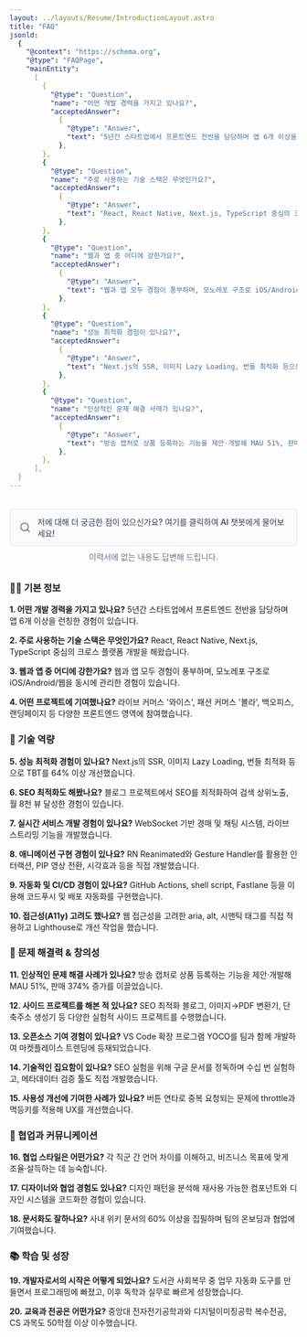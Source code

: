 ```yaml
---
layout: ../layouts/Resume/IntroductionLayout.astro
title: "FAQ"
jsonld:
  {
    "@context": "https://schema.org",
    "@type": "FAQPage",
    "mainEntity":
      [
        {
          "@type": "Question",
          "name": "어떤 개발 경력을 가지고 있나요?",
          "acceptedAnswer":
            {
              "@type": "Answer",
              "text": "5년간 스타트업에서 프론트엔드 전반을 담당하며 앱 6개 이상을 런칭한 경험이 있습니다.",
            },
        },
        {
          "@type": "Question",
          "name": "주로 사용하는 기술 스택은 무엇인가요?",
          "acceptedAnswer":
            {
              "@type": "Answer",
              "text": "React, React Native, Next.js, TypeScript 중심의 크로스 플랫폼 개발을 해왔습니다.",
            },
        },
        {
          "@type": "Question",
          "name": "웹과 앱 중 어디에 강한가요?",
          "acceptedAnswer":
            {
              "@type": "Answer",
              "text": "웹과 앱 모두 경험이 풍부하며, 모노레포 구조로 iOS/Android/웹을 동시에 관리한 경험이 있습니다.",
            },
        },
        {
          "@type": "Question",
          "name": "성능 최적화 경험이 있나요?",
          "acceptedAnswer":
            {
              "@type": "Answer",
              "text": "Next.js의 SSR, 이미지 Lazy Loading, 번들 최적화 등으로 TBT를 64% 이상 개선했습니다.",
            },
        },
        {
          "@type": "Question",
          "name": "인상적인 문제 해결 사례가 있나요?",
          "acceptedAnswer":
            {
              "@type": "Answer",
              "text": "방송 캡처로 상품 등록하는 기능을 제안·개발해 MAU 51%, 판매 374% 증가를 이끌었습니다.",
            },
        },
      ],
  }
---
```


<div class="search-box-container">
  <div class="search-box">
    <svg xmlns="http://www.w3.org/2000/svg" width="20" height="20" viewBox="0 0 24 24" fill="none" stroke="currentColor" stroke-width="2" stroke-linecap="round" stroke-linejoin="round">
      <circle cx="11" cy="11" r="8"></circle>
      <line x1="21" y1="21" x2="16.65" y2="16.65"></line>
    </svg>
    <a 
      href="https://chatgpt.com/g/g-67d8bbaa21a88191b8dccd6e9f1169d1-flik" 
      target="_blank" 
      rel="noopener noreferrer" 
      class="search-link"
      onclick="gtag('event', 'chatbot_click', {'event_category': 'engagement', 'event_label': 'AI 챗봇 클릭'});"
    >
      저에 대해 더 궁금한 점이 있으신가요? 여기를 클릭하여 AI 챗봇에게 물어보세요!
    </a>
  </div>
  <p class="search-description">이력서에 없는 내용도 답변해 드립니다.</p>
</div>

<style>
  .search-box-container {
    margin: 2rem 0;
  }
  .search-box {
    display: flex;
    align-items: center;
    padding: 0.75rem 1rem;
    border: 1px solid #e2e8f0;
    border-radius: 0.5rem;
    background-color: #f8fafc;
    transition: all 0.3s ease;
  }
  .search-box:hover {
    box-shadow: 0 4px 6px -1px rgba(0, 0, 0, 0.1);
    border-color: #cbd5e1;
  }
  .search-box svg {
    margin-right: 0.75rem;
    color: #64748b;
  }
  .search-link {
    color: #334155;
    text-decoration: none;
    font-weight: 500;
    flex: 1;
  }
  .search-description {
    margin-top: 0.5rem;
    font-size: 0.875rem;
    color: #64748b;
    text-align: center;
  }
  @media (prefers-color-scheme: dark) {
    .search-box {
      background-color: #1e293b;
      border-color: #334155;
    }
    .search-link {
      color: #e2e8f0;
    }
    .search-box:hover {
      border-color: #475569;
    }
  }
</style>

### 👨‍💻 기본 정보

**1. 어떤 개발 경력을 가지고 있나요?**
5년간 스타트업에서 프론트엔드 전반을 담당하며 앱 6개 이상을 런칭한 경험이 있습니다.

**2. 주로 사용하는 기술 스택은 무엇인가요?**
React, React Native, Next.js, TypeScript 중심의 크로스 플랫폼 개발을 해왔습니다.

**3. 웹과 앱 중 어디에 강한가요?**
웹과 앱 모두 경험이 풍부하며, 모노레포 구조로 iOS/Android/웹을 동시에 관리한 경험이 있습니다.

**4. 어떤 프로젝트에 기여했나요?**
라이브 커머스 '와이스', 패션 커머스 '볼라', 백오피스, 랜딩페이지 등 다양한 프론트엔드 영역에 참여했습니다.

### 🚀 기술 역량

**5. 성능 최적화 경험이 있나요?**
Next.js의 SSR, 이미지 Lazy Loading, 번들 최적화 등으로 TBT를 64% 이상 개선했습니다.

**6. SEO 최적화도 해봤나요?**
블로그 프로젝트에서 SEO를 최적화하여 검색 상위노출, 월 8천 뷰 달성한 경험이 있습니다.

**7. 실시간 서비스 개발 경험이 있나요?**
WebSocket 기반 경매 및 채팅 시스템, 라이브 스트리밍 기능을 개발했습니다.

**8. 애니메이션 구현 경험이 있나요?**
RN Reanimated와 Gesture Handler를 활용한 인터랙션, PIP 영상 전환, 시각효과 등을 직접 개발했습니다.

**9. 자동화 및 CI/CD 경험이 있나요?**
GitHub Actions, shell script, Fastlane 등을 이용해 코드푸시 및 배포 자동화를 구현했습니다.

**10. 접근성(A11y) 고려도 했나요?**
웹 접근성을 고려한 aria, alt, 시맨틱 태그를 직접 적용하고 Lighthouse로 개선 작업을 했습니다.

### 🧠 문제 해결력 & 창의성

**11. 인상적인 문제 해결 사례가 있나요?**
방송 캡처로 상품 등록하는 기능을 제안·개발해 MAU 51%, 판매 374% 증가를 이끌었습니다.

**12. 사이드 프로젝트를 해본 적 있나요?**
SEO 최적화 블로그, 이미지→PDF 변환기, 단축주소 생성기 등 다양한 실험적 사이드 프로젝트를 수행했습니다.

**13. 오픈소스 기여 경험이 있나요?**
VS Code 확장 프로그램 YOCO를 팀과 함께 개발하여 마켓플레이스 트렌딩에 등재되었습니다.

**14. 기술적인 집요함이 있나요?**
SEO 실험을 위해 구글 문서를 정독하며 수십 번 실험하고, 메타데이터 검증 툴도 직접 개발했습니다.

**15. 사용성 개선에 기여한 사례가 있나요?**
버튼 연타로 중복 요청되는 문제에 throttle과 멱등키를 적용해 UX를 개선했습니다.

### 👥 협업과 커뮤니케이션

**16. 협업 스타일은 어떤가요?**
각 직군 간 언어 차이를 이해하고, 비즈니스 목표에 맞게 조율·설득하는 데 능숙합니다.

**17. 디자이너와 협업 경험도 있나요?**
디자인 패턴을 분석해 재사용 가능한 컴포넌트와 디자인 시스템을 코드화한 경험이 있습니다.

**18. 문서화도 잘하나요?**
사내 위키 문서의 60% 이상을 집필하며 팀의 온보딩과 협업에 기여했습니다.

### 📚 학습 및 성장

**19. 개발자로서의 시작은 어떻게 되었나요?**
도서관 사회복무 중 업무 자동화 도구를 만들면서 프로그래밍에 빠졌고, 이후 독학과 실무로 빠르게 성장했습니다.

**20. 교육과 전공은 어떤가요?**
중앙대 전자전기공학과와 디지털이미징공학 복수전공, CS 과목도 50학점 이상 이수했습니다.
